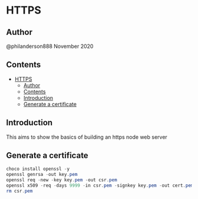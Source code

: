 # HTTPS

## Author

@philanderson888
November 2020

## Contents

- [HTTPS](#https)
  - [Author](#author)
  - [Contents](#contents)
  - [Introduction](#introduction)
  - [Generate a certificate](#generate-a-certificate)

## Introduction

This aims to show the basics of building an https node web server

## Generate a certificate

```powershell
choco install openssl -y
openssl genrsa -out key.pem
openssl req -new -key key.pem -out csr.pem
openssl x509 -req -days 9999 -in csr.pem -signkey key.pem -out cert.pem
rm csr.pem
```